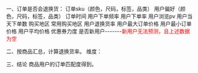 一、订单是否会退换货：
订单sku（颜色，尺码，标签，品类）
用户偏好（颜色，尺码，标签，品类）
订单时间
用户下单频率
用户下单率
用户浏览pv
用户当天下单数
购买地区
常用购买地区
用户退换货率
用户最大订单价格
用户最小订单价格
用户平均价格
优惠券力度
是否新用户-------<font style='color:red'>新用户无法预测，且上述数据为空</font>



二、按商品汇总，计算退换货率。
维度：


三、结论
商品用户的订单匹配度得到。





